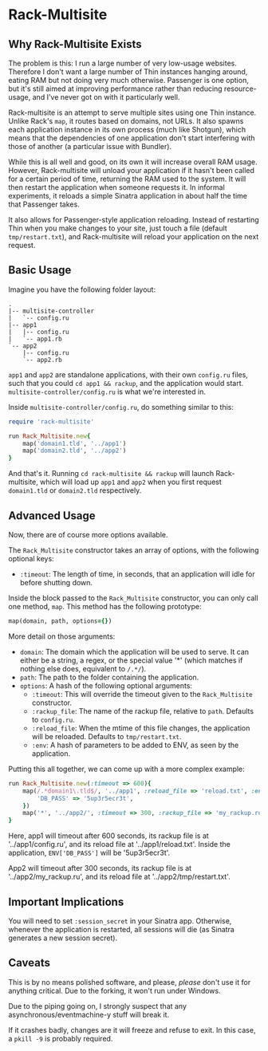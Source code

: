 Rack-Multisite
==============

Why Rack-Multisite Exists
-------------------------

The problem is this: I run a large number of very low-usage websites.
Therefore I don't want a large number of Thin instances hanging around, eating RAM but not doing very much otherwise.
Passenger is one option, but it's still aimed at improving performance rather than reducing resource-usage, and I've never got on with it particularly well.

Rack-multisite is an attempt to serve multiple sites using one Thin instance.
Unlike Rack's `map`, it routes based on domains, not URLs.
It also spawns each application instance in its own process (much like Shotgun), which means that the dependencies of one application don't start interfering with those of another (a particular issue with Bundler).

While this is all well and good, on its own it will increase overall RAM usage.
However, Rack-multisite will unload your application if it hasn't been called for a certain period of time, returning the RAM used to the system.
It will then restart the application when someone requests it.
In informal experiments, it reloads a simple Sinatra application in about half the time that Passenger takes.

It also allows for Passenger-style application reloading.
Instead of restarting Thin when you make changes to your site, just touch a file (default `tmp/restart.txt`), and Rack-multisite will reload your application on the next request.

Basic Usage
-----------

Imagine you have the following folder layout:

```
.
|-- multisite-controller
|   `-- config.ru
|-- app1
|   |-- config.ru
|   `-- app1.rb
`-- app2
    |-- config.ru
    `-- app2.rb
```

`app1` and `app2` are standalone applications, with their own `config.ru` files, such that you could `cd app1 && rackup`, and the application would start.
`multisite-controller/config.ru` is what we're interested in.

Inside `multisite-controller/config.ru`, do something similar to this:

```ruby
require 'rack-multisite'

run Rack_Multisite.new{
	map('domain1.tld', '../app1')
	map('domain2.tld', '../app2')
}
```

And that's it.
Running `cd rack-multisite && rackup` will launch Rack-multisite, which will load up `app1` and `app2` when you first request `domain1.tld` or `domain2.tld` respectively.

Advanced Usage
--------------

Now, there are of course more options available.

The `Rack_Multisite` constructor takes an array of options, with the following optional keys:

 - `:timeout`: The length of time, in seconds, that an application will idle for before shutting down.

Inside the block passed to the `Rack_Multisite` constructor, you can only call one method, `map`.
This method has the following prototype:

```ruby
map(domain, path, options={})
```

More detail on those arguments:

- `domain`: The domain which the application will be used to serve. It can either be a string, a regex, or the special value '*' (which matches if nothing else does, equivalent to `/.*/`).
- `path`: The path to the folder containing the application.
- `options`: A hash of the following optional arguments:
  - `:timeout`: This will override the timeout given to the `Rack_Multisite` constructor.
  - `:rackup_file`: The name of the rackup file, relative to `path`. Defaults to `config.ru`.
  - `:reload_file`: When the mtime of this file changes, the application will be reloaded. Defaults to `tmp/restart.txt`.
  - `:env`: A hash of parameters to be added to ENV, as seen by the application.

Putting this all together, we can come up with a more complex example:

```ruby
run Rack_Multisite.new(:timeout => 600){
	map(/.*domain1\.tld$/, '../app1', :reload_file => 'reload.txt', :env => {
		'DB_PASS' => '5up3r5ecr3t',
	})
	map('*', '../app2/', :timeout => 300, :rackup_file => 'my_rackup.ru')
}
```

Here, app1 will timeout after 600 seconds, its rackup file is at '../app1/config.ru', and its reload file at '../app1/reload.txt'.
Inside the application, `ENV['DB_PASS']` will be '5up3r5ecr3t'.

App2 will timeout after 300 seconds, its rackup file is at '../app2/my_rackup.ru', and its reload file at '../app2/tmp/restart.txt'.

Important Implications
----------------------

You will need to set `:session_secret` in your Sinatra app.
Otherwise, whenever the application is restarted, all sessions will die (as Sinatra generates a new session secret).

Caveats
-------

This is by no means polished software, and please, *please* don't use it for anything critical.
Due to the forking, it won't run under Windows.

Due to the piping going on, I strongly suspect that any asynchronous/eventmachine-y stuff will break it.

If it crashes badly, changes are it will freeze and refuse to exit.
In this case, a `pkill -9` is probably required.